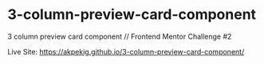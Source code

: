 # 3-column-preview-card-component
3 column preview card component // Frontend Mentor Challenge #2

Live Site: https://akpekig.github.io/3-column-preview-card-component/
